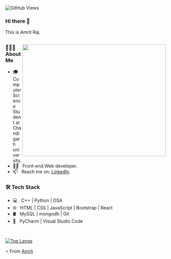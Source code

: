![GitHub Views](https://komarev.com/ghpvc/?username=Pursuitofhappinesss&color=1191BF)

### Hi there 👋
This is Amrit Raj.
<!--


Here are some ideas to get you started:

- 🔭 I’m currently working on ...
- 🌱 I’m currently learning ...
- 👯 I’m looking to collaborate on ...
- 🤔 I’m looking for help with ...
- 💬 Ask me about ...

- 😄 Pronouns: ...
- ⚡ Fun fact: ...
-->

<h2></h2>

<img align="right" width="450px" height="350px" src="https://camo.githubusercontent.com/c1dcb74cc1c1835b1d716f5051499a2814c683c806b15f04b0eba492863703e9/68747470733a2f2f63646e2e6472696262626c652e636f6d2f75736572732f3733303730332f73637265656e73686f74732f363538313234332f6176656e746f2e676966"/>

<h3> 👨🏻‍💻 About Me </h3>

- 🎓 &nbsp; Computer Science Student at Chandigarh university.
- 👨‍💻 &nbsp; Front-end Web developer.
- 📫 &nbsp; Reach me on: [LinkedIn](https://www.linkedin.com/in/amritraj01/).

<h3>🛠 Tech Stack</h3>

- 💻 &nbsp; C++ | Python | DSA 
- 🌐 &nbsp; HTML | CSS | JavaScript | Bootstrap | React 
- 🛢 &nbsp; MySQL | mongodb | Git
- 🔧 &nbsp; PyCharm | Visual Studio Code
</br>

[![Top Langs](https://github-readme-stats.vercel.app/api/top-langs/?username=Pursuitofhappinesss&layout=compact&text_color=daf7dc&bg_color=151515)](https://github.com/Pursuitofhappinesss/github-readme-stats)

⭐️ From [Amrit](https://github.com/Pursuitofhappinesss)
